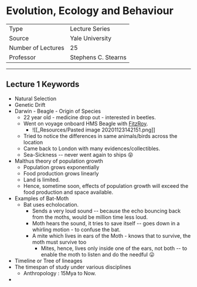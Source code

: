 # Evolution, Ecology and Behaviour

|                    |                     |
| ------------------ | ------------------- |
| Type               | Lecture Series      |
| Source             | Yale University     |
| Number of Lectures | 25                  |
| Professor          | Stephens C. Stearns |

***

## Lecture 1 Keywords
* Natural Selection 
* Genetic Drift
* Darwin - Beagle - Origin of Species
	* 22 year old - medicine drop out - interested in beetles.
	* Went on voyage onboard HMS Beagle with [FitzRoy](https://en.wikipedia.org/wiki/Robert_FitzRoy).
		* ![[_Resources/Pasted image 20201123142151.png]]
	* Tried to notice the differences in same animals/birds across the location
	* Came back to London with many evidences/collectibles.
	* Sea-Sickness -- never went again to ships 😝
* Malthus theory of population growth
	* Population grows exponentially
	* Food production grows linearly
	* Land is limited.
	* Hence, sometime soon, effects of population growth will exceed the food production and space available.
* Examples of Bat-Moth
	* Bat uses echolocation.
		* Sends a very loud sound -- because the echo bouncing back from the moths, would be million time less loud. 
		* Moth hears the sound, it tries to save itself -- goes down in a whirling motion - to confuse the bat.
		* A mite which lives in ears of the Moth - knows that to survive, the moth must survive too
			* Mites, hence, lives only inside one of the ears, not both -- to enable the moth to listen and do the needful 😛
* Timeline or Tree of lineages
* The timespan of study under various disciplines
	* Anthropology : 15Mya to Now.
* 
